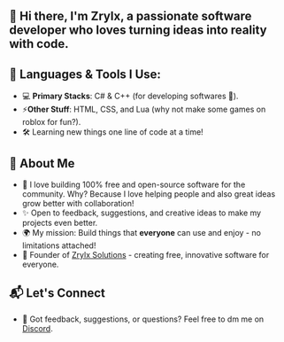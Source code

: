 
## 👋 Hi there, I'm **Zrylx**, a passionate software developer who loves turning ideas into reality with code.

## 🎨 **Languages & Tools I Use**:
- 💻 **Primary Stacks**: C# & C++ (for developing softwares 🚀).
- ⚡**Other Stuff**: HTML, CSS, and Lua (why not make some games on roblox for fun?).
- 🛠️ Learning new things one line of code at a time!

## 🌌 **About Me**
- 💖 I love building 100% free and open-source software for the community. Why? Because I love helping people and also great ideas grow better with collaboration!
- ✨ Open to feedback, suggestions, and creative ideas to make my projects even better.
- 🌍 My mission: Build things that **everyone** can use and enjoy - no limitations attached!
- 🚀 Founder of [Zrylx Solutions](https://www.zrylxsolutions.software) - creating free, innovative software for everyone. 

## 📬 **Let's Connect**
- 💬 Got feedback, suggestions, or questions? Feel free to dm me on [Discord](https://discord.com/users/666942198214033430).
